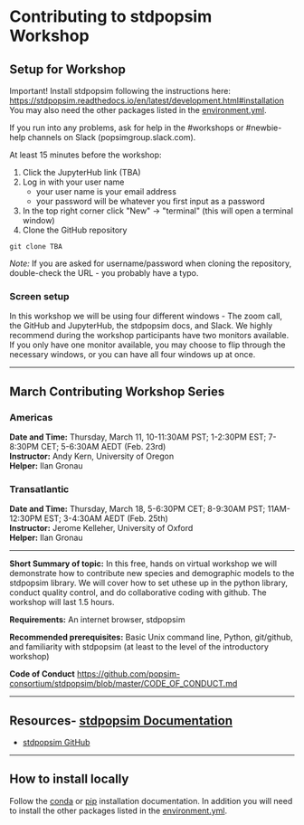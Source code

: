 # Contributing to stdpopsim Workshop

## Setup for Workshop

Important!
Install stdpopsim following the instructions here:
https://stdpopsim.readthedocs.io/en/latest/development.html#installation
You may also need the other packages listed in the [environment.yml](https://github.com/popsim-consortium/workshops/blob/main/environment.yml).

If you run into any problems, ask for help in the #workshops or #newbie-help channels on Slack (popsimgroup.slack.com).

At least 15 minutes before the workshop:
1. Click the JupyterHub link (TBA)
2. Log in with your user name 
   - your user name is your email address
   - your password will be whatever you first input as a password
3. In the top right corner click "New" -> "terminal" (this will open a terminal window)
4. Clone the GitHub repository
```
git clone TBA
```
*Note:* If you are asked for username/password when cloning the repository,
double-check the URL - you probably have a typo.


### Screen setup

In this workshop we will be using four different windows - 
The zoom call, the GitHub and JupyterHub, the stdpopsim docs, and Slack.
We highly recommend during the workshop participants have two monitors available. 
If you only have one monitor available, you may choose to flip through the necessary windows,
or you can have all four windows up at once. 

-------------------------
## March Contributing Workshop Series

### Americas
**Date and Time:** Thursday, March 11, 10-11:30AM PST; 1-2:30PM EST; 7-8:30PM CET; 5-6:30AM AEDT (Feb. 23rd)  
**Instructor:** Andy Kern, University of Oregon  
**Helper:** Ilan Gronau

### Transatlantic
**Date and Time:** Thursday, March 18, 5-6:30PM CET; 8-9:30AM PST; 11AM-12:30PM EST; 3-4:30AM AEDT (Feb. 25th)  
**Instructor:** Jerome Kelleher, University of Oxford  
**Helper:** Ilan Gronau

-------------------------
**Short Summary of topic:** In this free, hands on virtual workshop we will demonstrate how to contribute new species and demographic models to the stdpopsim library. We will cover how to set uthese up in the python library, conduct quality control, and do collaborative coding with github. The workshop will last 1.5 hours.

**Requirements:** An internet browser, stdpopsim

**Recommended prerequisites:** Basic Unix command line, Python, git/github, and familiarity with stdpopsim (at least to the level of the introductory workshop)

**Code of Conduct**
https://github.com/popsim-consortium/stdpopsim/blob/master/CODE_OF_CONDUCT.md

--------------------------
## Resources- [stdpopsim Documentation](https://stdpopsim.readthedocs.io/en/stable/index.html)
- [stdpopsim GitHub](https://github.com/popsim-consortium/stdpopsim)

--------------------------
## How to install locally
Follow the [conda](https://stdpopsim.readthedocs.io/en/stable/installation.html#conda) or [pip](https://stdpopsim.readthedocs.io/en/stable/installation.html#pip) installation documentation.
In addition you will need to install the other packages listed in the [environment.yml](https://github.com/popsim-consortium/workshops/blob/main/environment.yml).
